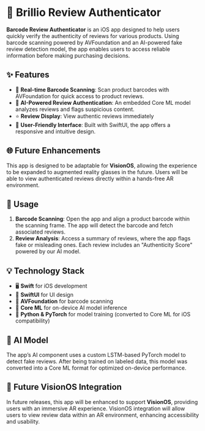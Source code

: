 # 📱 Brillio Review Authenticator

**Barcode Review Authenticator** is an iOS app designed to help users quickly verify the authenticity of reviews for various products. Using barcode scanning powered by AVFoundation and an AI-powered fake review detection model, the app enables users to access reliable information before making purchasing decisions.

## ✨ Features

- 🛒 **Real-time Barcode Scanning**: Scan product barcodes with AVFoundation for quick access to product reviews.
- 🤖 **AI-Powered Review Authentication**: An embedded Core ML model analyzes reviews and flags suspicious content.
- ⭐️ **Review Display**: View authentic reviews immediately
- 🎨 **User-Friendly Interface**: Built with SwiftUI, the app offers a responsive and intuitive design.

## 🌐 Future Enhancements

This app is designed to be adaptable for **VisionOS**, allowing the experience to be expanded to augmented reality glasses in the future. Users will be able to view authenticated reviews directly within a hands-free AR environment.

## 📝 Usage

1. **Barcode Scanning**: Open the app and align a product barcode within the scanning frame. The app will detect the barcode and fetch associated reviews.
2. **Review Analysis**: Access a summary of reviews, where the app flags fake or misleading ones. Each review includes an "Authenticity Score" powered by our AI model.

## 💡 Technology Stack

- 🖥 **Swift** for iOS development
- 🎨 **SwiftUI** for UI design
- 📸 **AVFoundation** for barcode scanning
- 🧠 **Core ML** for on-device AI model inference
- 🐍 **Python & PyTorch** for model training (converted to Core ML for iOS compatibility)

## 🤖 AI Model

The app’s AI component uses a custom LSTM-based PyTorch model to detect fake reviews. After being trained on labeled data, this model was converted into a Core ML format for optimized on-device performance.

## 🥽 Future VisionOS Integration

In future releases, this app will be enhanced to support **VisionOS**, providing users with an immersive AR experience. VisionOS integration will allow users to view review data within an AR environment, enhancing accessibility and usability.
